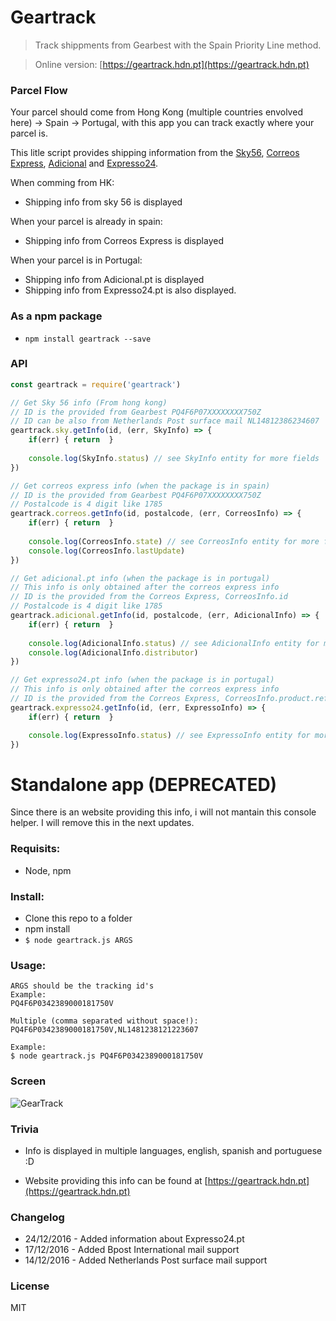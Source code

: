 # Geartrack

>Track shippments from Gearbest with the Spain Priority Line method.

>Online version: [https://geartrack.hdn.pt](https://geartrack.hdn.pt)

### Parcel Flow
Your parcel should come from Hong Kong (multiple countries envolved here) -> Spain -> Portugal, with this app you can track exactly where your parcel is.

This litle script provides shipping information from the [Sky56](http://www.sky56.cn/english/track/index), [Correos Express](https://www.correosexpress.com/web/correosexpress/home), [Adicional](http://www.adicional.pt/) and [Expresso24](http://www.expresso24.pt/index.php?action=pesquisaguias3).

When comming from HK:
- Shipping info from sky 56 is displayed

When your parcel is already in spain:
- Shipping info from Correos Express is displayed

When your parcel is in Portugal:
- Shipping info from Adicional.pt is displayed
- Shipping info from Expresso24.pt is also displayed.

### As a npm package
- `npm install geartrack --save`

### API
```javascript
const geartrack = require('geartrack')

// Get Sky 56 info (From hong kong)
// ID is the provided from Gearbest PQ4F6P07XXXXXXXX750Z
// ID can be also from Netherlands Post surface mail NL14812386234607
geartrack.sky.getInfo(id, (err, SkyInfo) => {
	if(err) { return  }
    
    console.log(SkyInfo.status) // see SkyInfo entity for more fields
})

// Get correos express info (when the package is in spain)
// ID is the provided from Gearbest PQ4F6P07XXXXXXXX750Z
// Postalcode is 4 digit like 1785
geartrack.correos.getInfo(id, postalcode, (err, CorreosInfo) => {
	if(err) { return  }
    
    console.log(CorreosInfo.state) // see CorreosInfo entity for more fields
    console.log(CorreosInfo.lastUpdate) 
})

// Get adicional.pt info (when the package is in portugal)
// This info is only obtained after the correos express info
// ID is the provided from the Correos Express, CorreosInfo.id
// Postalcode is 4 digit like 1785
geartrack.adicional.getInfo(id, postalcode, (err, AdicionalInfo) => {
	if(err) { return  }
    
    console.log(AdicionalInfo.status) // see AdicionalInfo entity for more fields
    console.log(AdicionalInfo.distributor) 
})

// Get expresso24.pt info (when the package is in portugal)
// This info is only obtained after the correos express info
// ID is the provided from the Correos Express, CorreosInfo.product.ref
geartrack.expresso24.getInfo(id, (err, ExpressoInfo) => {
    if(err) { return  }

    console.log(ExpressoInfo.status) // see ExpressoInfo entity for more fields 
})


```


# Standalone app (DEPRECATED)
Since there is an website providing this info, i will not mantain this console helper.
I will remove this in the next updates.

### Requisits:
- Node, npm

### Install:
- Clone this repo to a folder
- npm install
- `$ node geartrack.js ARGS`

### Usage:
```
ARGS should be the tracking id's
Example:
PQ4F6P0342389000181750V

Multiple (comma separated without space!):
PQ4F6P0342389000181750V,NL1481238121223607

Example:
$ node geartrack.js PQ4F6P0342389000181750V
```

### Screen
![GearTrack](screen.png?raw=true "Screenshot Geartrack")

### Trivia
- Info is displayed in multiple languages, english, spanish and portuguese :D

- Website providing this info can be found at [https://geartrack.hdn.pt](https://geartrack.hdn.pt)

### Changelog
- 24/12/2016 - Added information about Expresso24.pt
- 17/12/2016 - Added Bpost International mail support
- 14/12/2016 - Added Netherlands Post surface mail support

### License
MIT
